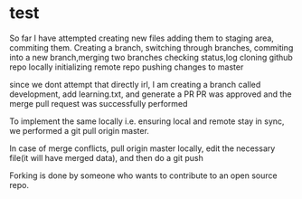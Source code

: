 # test

So far I have attempted creating new files adding them to staging area, commiting them.
Creating a branch, switching through branches, commiting into a new branch,merging two branches
checking status,log
cloning github repo locally
initializing remote repo
pushing changes to master


since we dont attempt that directly irl, I am creating a branch called development, add learning.txt, and generate a PR
PR was approved and the merge pull request was successfully performed

To implement the same locally i.e. ensuring local and remote stay in sync, we performed a git pull origin master.

In case of merge conflicts, pull origin master locally, edit the necessary file(it will have merged data), and then do a git push


Forking is done by someone who wants to contribute to an open source repo.


